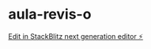 # aula-revis-o

[Edit in StackBlitz next generation editor ⚡️](https://stackblitz.com/~/github.com/081cleitinho/aula-revis-o)